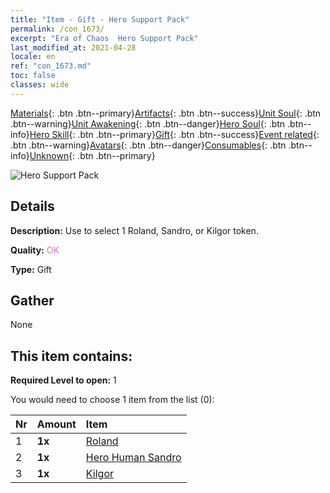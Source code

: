 ```yaml
---
title: "Item - Gift - Hero Support Pack"
permalink: /con_1673/
excerpt: "Era of Chaos  Hero Support Pack"
last_modified_at: 2021-04-28
locale: en
ref: "con_1673.md"
toc: false
classes: wide
---
```

 [Materials](/Items/){: .btn .btn--primary}[Artifacts](/Items/Artifacts/){: .btn .btn--success}[Unit Soul](/Items/UnitSoul/){: .btn .btn--warning}[Unit Awakening](/Items/UnitAwakening/){: .btn .btn--danger}[Hero Soul](/Items/HeroSoul/){: .btn .btn--info}[Hero Skill](/Items/HeroSkill/){: .btn .btn--primary}[Gift](/Items/Gift/){: .btn .btn--success}[Event related](/Items/Events/){: .btn .btn--warning}[Avatars](/Items/Avatars/){: .btn .btn--danger}[Consumables](/Items/Consumables/){: .btn .btn--info}[Unknown](/Items/Unknown/){: .btn .btn--primary}

 ![Hero Support Pack](/images/t/i_907289.png)

## Details
 **Description:** Use to select 1 Roland, Sandro, or Kilgor token.

 **Quality:** <span style="color: #DA70D6">OK</span>

 **Type:** Gift

## Gather

  None

## This item contains:

 **Required Level to open:** 1

 You would need to choose 1 item from the list (0):

  | Nr | Amount |     Item    |
  |:---|:-------|:------------|
  | 1 |  **1x** | [Roland](/Items/her_362/) |  | 
  | 2 |  **1x** | [Hero Human Sandro](/Items/her_373/) |  | 
  | 3 |  **1x** | [Kilgor](/Items/her_374/) |  | 
